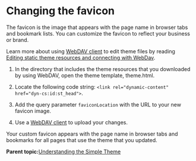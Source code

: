 # Changing the favicon 

The favicon is the image that appears with the page name in browser tabs and bookmark lists. You can customize the favicon to reflect your business or brand.

Learn more about using [WebDAV client](../admin-system/webdav.md) to edit theme files by reading [Editing static theme resources and connecting with WebDav](themeopt_themedev_editing_static_resources.md#).

1.  In the directory that includes the theme resources that you downloaded by using WebDAV, open the theme template, theme.html.

2.  Locate the following code string: `<link rel="dynamic-content" href="dyn-cs:id:st_head">`.

3.  Add the query parameter `faviconLocation` with the URL to your new favicon image.

4.  Use a [WebDAV client](../admin-system/webdav.md) to upload your changes.


Your custom favicon appears with the page name in browser tabs and bookmarks for all pages that use the theme that you updated.

**Parent topic:**[Understanding the Simple Theme ](../dev-theme/themeopt_themedev_simpletheme.md)

